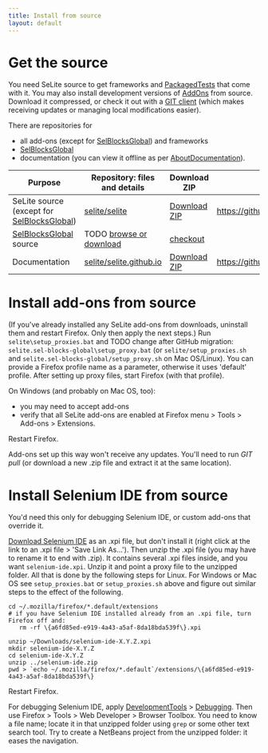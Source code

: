 ```yaml
---
title: Install from source
layout: default
---
```


# Get the source #
You need SeLite source to get frameworks and [PackagedTests](PackagedTests) that come with it. You may also install development versions of [AddOns](AddOns) from source. Download it compressed, or check it out with a [GIT client](http://git-scm.com/downloads) (which makes receiving updates or managing local modifications easier).

There are repositories for

* all add-ons (except for [SelBlocksGlobal](SelBlocksGlobal)) and frameworks
* [SelBlocksGlobal](SelBlocksGlobal)
* documentation (you can view it offline as per [AboutDocumentation](AboutDocumentation)).

| **Purpose**                        | **Repository: files and details** | **Download ZIP** | **Clone from GIT** |
|--------------------------------------|---------------------------------------|-----------------------|------|
| SeLite source (except for [SelBlocksGlobal](SelBlocksGlobal)) | [selite/selite](https://github.com/selite/selite) | [Download ZIP](https://github.com/selite/selite/archive/master.zip) | https://github.com/selite/selite.git |
| [SelBlocksGlobal](SelBlocksGlobal) source                | TODO [browse or download](https://code.google.com/p/selite/source/browse?repo=sel-blocks-global) | [checkout](https://code.google.com/p/selite/source/checkout?repo=sel-blocks-global) |
| Documentation                | [selite/selite.github.io](https://github.com/selite/selite.github.io) | [Download ZIP](https://github.com/selite/selite.github.io/archive/master.zip) | https://github.com/selite/selite.github.io.git |

# Install add-ons from source #
(If you've already installed any SeLite add-ons from downloads, uninstall them and restart Firefox. Only then apply the next steps.) Run `selite\setup_proxies.bat` and TODO change after GitHub migration: `selite.sel-blocks-global\setup_proxy.bat` (or `selite/setup_proxies.sh` and `selite.sel-blocks-global/setup_proxy.sh` on Mac OS/Linux). You can provide a Firefox profile name as a parameter, otherwise it uses 'default' profile. After setting up proxy files, start Firefox (with that profile).

On Windows (and probably on Mac OS, too):

  * you may need to accept add-ons
  * verify that all SeLite add-ons are enabled at Firefox menu > Tools > Add-ons > Extensions.

Restart Firefox.

Add-ons set up this way won't receive any updates. You'll need to run <em>GIT pull</em> (or download a new .zip file and extract it at the same location).

# Install Selenium IDE from source #
You'd need this only for debugging Selenium IDE, or custom add-ons that override it.

[Download Selenium IDE](http://docs.seleniumhq.org/download/) as an .xpi file, but don't install it (right click at the link to an .xpi file >  'Save Link As...'). Then unzip the .xpi file (you may have to rename it to end with .zip). It contains several .xpi files inside, and you want `selenium-ide.xpi`. Unzip it and point a proxy file to the unzipped folder. All that is done by the following steps for Linux. For Windows or Mac OS see `setup_proxies.bat` or `setup_proxies.sh` above and figure out similar steps to the effect of the following.

```
cd ~/.mozilla/firefox/*.default/extensions
# if you have Selenium IDE installed already from an .xpi file, turn Firefox off and:
   rm -rf \{a6fd85ed-e919-4a43-a5af-8da18bda539f\}.xpi

unzip ~/Downloads/selenium-ide-X.Y.Z.xpi
mkdir selenium-ide-X.Y.Z
cd selenium-ide-X.Y.Z
unzip ../selenium-ide.zip
pwd > `echo ~/.mozilla/firefox/*.default`/extensions/\{a6fd85ed-e919-4a43-a5af-8da18bda539f\}
```

Restart Firefox.

For debugging Selenium IDE, apply [DevelopmentTools](DevelopmentTools) > [Debugging](DevelopmentTools#debugging). Then use Firefox > Tools > Web Developer > Browser Toolbox. You need to know a file name; locate it in that unzipped folder using `grep` or some other text search tool. Try to create a NetBeans project from the unzipped folder: it eases the navigation.